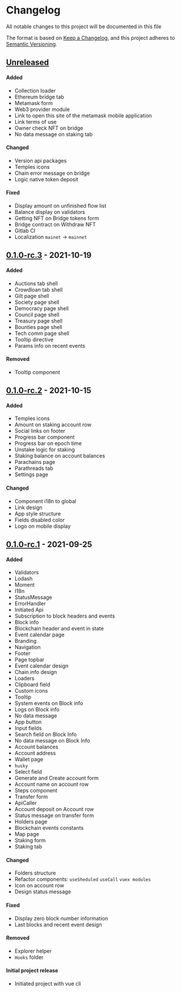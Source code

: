 # Changelog
All notable changes to this project will be documented in this file

The format is based on [Keep a Changelog](https://keepachangelog.com/en/1.0.0/),
and this project adheres to [Semantic Versioning](https://semver.org/spec/v2.0.0.html).

## [Unreleased]
#### Added
- Collection loader
- Ethereum bridge  tab
- Metamask form
- Web3 provider module
- Link to open this site of the metamask mobile application
- Link terms of use
- Owner check NFT on bridge
- No data message on staking tab

#### Changed
- Version api packages
- Temples icons
- Chain error message on bridge
- Logic native token deposit

#### Fixed
- Display amount on unfinished flow list
- Balance display on validators
- Getting NFT on Bridge tokens form
- Bridge contract on Withdraw NFT
- Gitlab CI
- Localization `mainet` -> `mainnet`

## [0.1.0-rc.3] - 2021-10-19
#### Added
- Auctions tab shell
- Crowdloan tab shell
- Gilt page shell
- Society page shell
- Democracy page shell
- Council page shell
- Treasury page shell
- Bounties page shell
- Tech comm page shell
- Tooltip directive
- Params info on recent events

#### Removed
- Tooltip component

## [0.1.0-rc.2] - 2021-10-15
#### Added
- Temples icons
- Amount on staking account row 
- Social links on footer
- Progress bar component
- Progress bar on epoch time
- Unstake logic for staking
- Staking balance on account balances
- Parachains page
- Parathreads tab
- Settings page

#### Changed
- Component i18n to global
- Link design
- App style structure 
- Fields disabled color
- Logo on mobile display

## [0.1.0-rc.1] - 2021-09-25
#### Added
- Validators
- Lodash
- Moment
- I18n
- StatusMessage
- ErrorHandler
- Initiated Api
- Subscription to block headers and events
- Block info
- Blockchain header and event in state
- Event calendar page
- Branding
- Navigation
- Footer
- Page topbar
- Event calendar design
- Chain info design
- Loaders
- Clipboard field
- Custom icons
- Tooltip
- System events on Block info
- Logs on Block info
- No data message
- App button
- Input fields
- Search field on Block Info
- No data message on Block Info
- Account balances
- Account address
- Wallet page
- `husky`
- Select field
- Generate and Create account form
- Account name on account row
- Steps component
- Transfer form
- ApiCaller
- Account deposit on Account row
- Status message on transfer form
- Holders page
- Blockchain events constants
- Map page
- Staking form
- Staking tab

#### Changed
- Folders structure
- Refactor components:
  `useSheduled`
  `useCall`
  `vuex modules`
- Icon on account row
- Design status message

#### Fixed
- Display zero block number information
- Last blocks and recent event design

#### Removed
- Explorer helper
- `Hooks` folder

#### Initial project release
- Initiated project with vue cli

[Unreleased]: https://gitlab.com/tokend/polkadot/new-web-client/compare/0.1.0-rc.3...HEAD
[0.1.0-rc.3]: https://gitlab.com/tokend/polkadot/new-web-client/compare/0.1.0-rc.2...0.1.0-rc.3
[0.1.0-rc.2]: https://gitlab.com/tokend/polkadot/new-web-client/compare/0.1.0-rc.1...0.1.0-rc.2
[0.1.0-rc.1]: https://gitlab.com/tokend/polkadot/new-web-client/tags/0.1.0-rc.1
